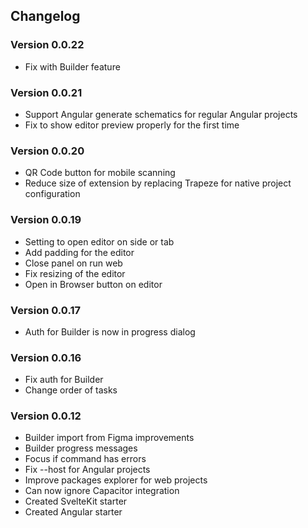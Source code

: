 ## Changelog

### Version 0.0.22

- Fix with Builder feature

### Version 0.0.21

- Support Angular generate schematics for regular Angular projects
- Fix to show editor preview properly for the first time

### Version 0.0.20

- QR Code button for mobile scanning
- Reduce size of extension by replacing Trapeze for native project configuration

### Version 0.0.19

- Setting to open editor on side or tab
- Add padding for the editor
- Close panel on run web
- Fix resizing of the editor
- Open in Browser button on editor

### Version 0.0.17

- Auth for Builder is now in progress dialog

### Version 0.0.16

- Fix auth for Builder
- Change order of tasks

### Version 0.0.12

- Builder import from Figma improvements
- Builder progress messages
- Focus if command has errors
- Fix --host for Angular projects
- Improve packages explorer for web projects
- Can now ignore Capacitor integration
- Created SvelteKit starter
- Created Angular starter
